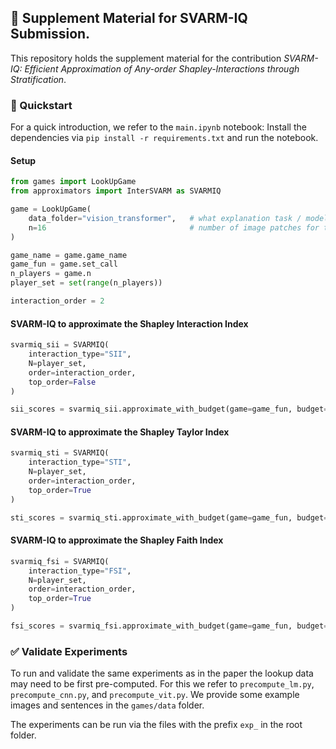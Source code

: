 ## 📄 Supplement Material for SVARM-IQ Submission.
This repository holds the supplement material for the contribution 
_SVARM-IQ: Efficient Approximation of Any-order Shapley-Interactions through Stratification_.

### 🚀 Quickstart
For a quick introduction, we refer to the `main.ipynb` notebook:
Install the dependencies via `pip install -r requirements.txt` and run the notebook.

#### Setup
```python
from games import LookUpGame
from approximators import InterSVARM as SVARMIQ

game = LookUpGame(
    data_folder="vision_transformer",   # what explanation task / model to use
    n=16                                # number of image patches for the vision transformer
)

game_name = game.game_name
game_fun = game.set_call
n_players = game.n
player_set = set(range(n_players))

interaction_order = 2
```

#### SVARM-IQ to approximate the Shapley Interaction Index

```python
svarmiq_sii = SVARMIQ(
    interaction_type="SII", 
    N=player_set,
    order=interaction_order, 
    top_order=False
)

sii_scores = svarmiq_sii.approximate_with_budget(game=game_fun, budget=budget)
```
#### SVARM-IQ to approximate the Shapley Taylor Index

```python
svarmiq_sti = SVARMIQ(
    interaction_type="STI", 
    N=player_set, 
    order=interaction_order,  
    top_order=True
)

sti_scores = svarmiq_sti.approximate_with_budget(game=game_fun, budget=budget)
```
#### SVARM-IQ to approximate the Shapley Faith Index

```python
svarmiq_fsi = SVARMIQ(
    interaction_type="FSI",
    N=player_set,
    order=interaction_order, 
    top_order=True
)

fsi_scores = svarmiq_fsi.approximate_with_budget(game=game_fun, budget=budget)
```

### ✅ Validate Experiments

To run and validate the same experiments as in the paper the lookup data may need to be first pre-computed.
For this we refer to `precompute_lm.py`,  `precompute_cnn.py`, and `precompute_vit.py`.
We provide some example images and sentences in the `games/data` folder.

The experiments can be run via the files with the prefix `exp_` in the root folder.
